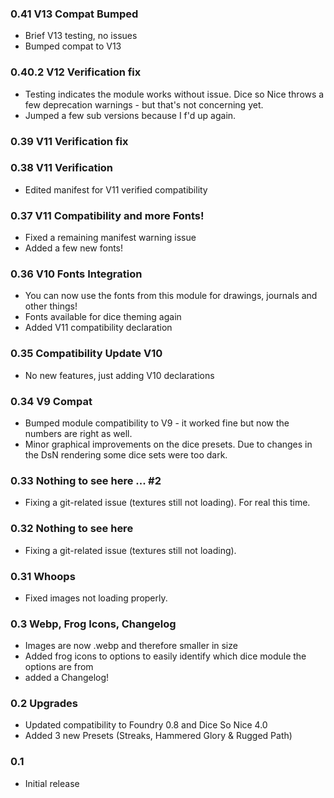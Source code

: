 ### 0.41 V13 Compat Bumped
- Brief V13 testing, no issues
- Bumped compat to V13

### 0.40.2 V12 Verification fix
- Testing indicates the module works without issue. Dice so Nice throws a few deprecation warnings - but that's not concerning yet.
- Jumped a few sub versions because I f'd up again.

### 0.39 V11 Verification fix

### 0.38 V11 Verification
- Edited manifest for V11 verified compatibility

### 0.37 V11 Compatibility and more Fonts!
- Fixed a remaining manifest warning issue
- Added a few new fonts!

### 0.36 V10 Fonts Integration
- You can now use the fonts from this module for drawings, journals and other things!
- Fonts available for dice theming again
- Added V11 compatibility declaration

### 0.35 Compatibility Update V10
- No new features, just adding V10 declarations

### 0.34 V9 Compat
- Bumped module compatibility to V9 - it worked fine but now the numbers are right as well.
- Minor graphical improvements on the dice presets. Due to changes in the DsN rendering some dice sets were too dark. 

### 0.33 Nothing to see here ... #2
- Fixing a git-related issue (textures still not loading). For real this time. 
 
### 0.32 Nothing to see here
- Fixing a git-related issue (textures still not loading).
 
### 0.31 Whoops
- Fixed images not loading properly.

### 0.3 Webp, Frog Icons, Changelog
- Images are now .webp and therefore smaller in size
- Added frog icons to options to easily identify which dice module the options are from
- added a Changelog!

### 0.2 Upgrades
- Updated compatibility to Foundry 0.8 and Dice So Nice 4.0
- Added 3 new Presets (Streaks, Hammered Glory & Rugged Path)

### 0.1
- Initial release
